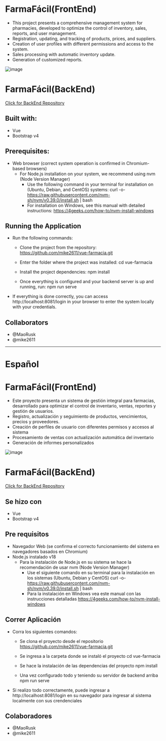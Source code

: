 

# FarmaFácil(FrontEnd)

- This project presents a comprehensive management system for pharmacies, developed to optimize the control of inventory, sales, reports, and user management.
- Registration, updating, and tracking of products, prices, and suppliers.
- Creation of user profiles with different permissions and access to the system.
- Sales processing with automatic inventory update.
- Generation of customized reports.

![image](https://github.com/mike2611/vue-farmacia/assets/28109626/2e4fc412-9ec8-4c62-8ff7-dde7c8ef456b)


# FarmaFácil(BackEnd)

[Click for BackEnd Repository](https://github.com/mike2611/express-farmacia)

## Built with:

- Vue
- Bootstrap v4

## Prerequisites:

- Web browser (correct system operation is confirmed in Chromium-based browsers)
  - For Node.js installation on your system, we recommend using nvm (Node Version Manager)
    - Use the following command in your terminal for installation on (Ubuntu, Debian, and CentOS) systems: curl -o- https://raw.githubusercontent.com/nvm-sh/nvm/v0.39.0/install.sh | bash
    - For installation on Windows, see this manual with detailed instructions: https://4geeks.com/how-to/nvm-install-windows



## Running the Application

- Run the following commands:
  - Clone the project from the repository: https://github.com/mike2611/vue-farmacia.git

  - Enter the folder where the project was installed: cd vue-farmacia

  - Install the project dependencies: npm install

  - Once everything is configured and your backend server is up and running, run: npm run serve

- If everything is done correctly, you can access http://localhost:8081/login in your browser to enter the system locally with your credentials.

## Collaborators
- @MaoRusk
- @mike2611

---

# Español

# FarmaFácil(FrontEnd)

- Este proyecto presenta un sistema de gestión integral para farmacias, desarrollado para optimizar el control de inventario, ventas, reportes y gestión de usuarios.
- Registro, actualización y seguimiento de productos, vencimientos, precios y proveedores.
- Creación de perfiles de usuario con diferentes permisos y accesos al sistema
- Procesamiento de ventas con actualización automática del inventario
- Generación de informes personalizados

![image](https://github.com/mike2611/vue-farmacia/assets/28109626/2e4fc412-9ec8-4c62-8ff7-dde7c8ef456b)


# FarmaFácil(BackEnd)

[Click for BackEnd Repository](https://github.com/mike2611/express-farmacia)

## Se hizo con

- Vue
- Bootstrap v4

## Pre requisitos

- Navegador Web (se confirma el correcto funcionamiento del sistema en navegadores basados en Chromium)
- Node.js instalado v18
  - Para la instalación de Node.js en su sistema se hace la recomendación de usar nvm (Node Version Manager) 
    - Use el siguiente comando en su terminal para la instalación en los sistemas (Ubuntu, Debian y CentOS) curl -o- https://raw.githubusercontent.com/nvm-sh/nvm/v0.39.0/install.sh | bash
    - Para la instalación en Windows vea este manual con las instrucciones detalladas https://4geeks.com/how-to/nvm-install-windows


## Correr Aplicación

- Corra los siguientes comandos:
  - Se clona el proyecto desde el repositorio https://github.com/mike2611/vue-farmacia.git

  - Se ingresa a la carpeta donde se instaló el proyecto cd vue-farmacia

  - Se hace la instalación de las dependencias del proyecto npm install

  - Una vez configurado todo y teniendo su servidor de backend arriba npm run serve

- Si realizo todo correctamente, puede ingresar a http://localhost:8081/login en su navegador para ingresar al sistema localmente con sus crendenciales

## Colaboradores
- @MaoRusk
- @mike2611
